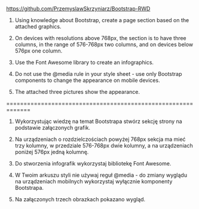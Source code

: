 https://github.com/PrzemyslawSkrzyniarz/Bootstrap-RWD

1. Using knowledge about Bootstrap, create a page section based on the attached graphics.

2. On devices with resolutions above 768px, the section is to have three columns, in the range of 576-768px two columns, and on devices below 576px one column.

3. Use the Font Awesome library to create an infographics.

4. Do not use the @media rule in your style sheet - use only Bootstrap components to change the appearance on mobile devices.

5. The attached three pictures show the appearance.

=============================================================

1. Wykorzystując wiedzę na temat Bootstrapa stwórz sekcję strony na podstawie załączonych grafik.

2. Na urządzeniach o rozdzielczościach powyżej 768px sekcja ma mieć trzy kolumny, w przedziale 576-768px dwie kolumny, a na urządzeniach poniżej 576px jedną kolumnę.

3. Do stworzenia infografik wykorzystaj bibliotekę Font Awesome.

4. W Twoim arkuszu styli nie używaj reguł @media - do zmiany wyglądu na urządzeniach mobilnych wykorzystaj wyłącznie komponenty Bootstrapa.

5. Na załączonych trzech obrazkach pokazano wygląd.
